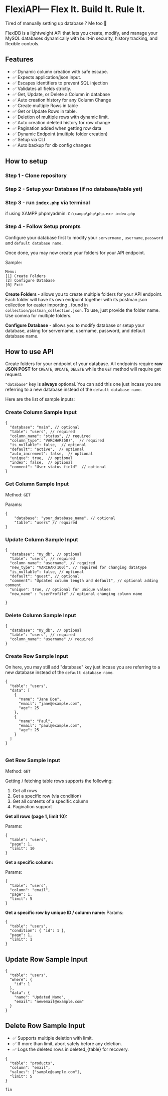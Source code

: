 # FlexiAPI— Flex It. Build It. Rule It.

Tired of manually setting up database ? Me too 🤪 

FlexiDB is a lightweight API that lets you create, modify, and manage your MySQL databases dynamically with built-in security, history tracking, and flexible controls.

## Features

* ✅ Dynamic column creation with safe escape.
* ✅ Expects application/json input.
* ✅ Escapes identifiers to prevent SQL injection
* ✅ Validates all fields strictly.
* ✅ Get, Update, or Delete a Column in database
* ✅ Auto creation history for any Column Change
* ✅ Create multiple Rows in table
* ✅ Get or Update Rows in table. 
* ✅ Deletion of multiple rows with dynamic limit.
* ✅ Auto creation deleted history for row change
* ✅ Pagination added when getting row data
* ✅ Dynamic Endpoint (multiple folder creation) 
* ✅ Setup via CLI
* ✅ Auto backup for db config changes


## How to setup

### Step 1 - Clone repository

### Step 2 - Setup your Database (if no database/table yet)

### Step 3 - run `index.php` via terminal

if using XAMPP phpmyadmin: `C:\xampp\php\php.exe index.php`

### Step 4 - Follow Setup prompts
Configure your database first to modify your  `servername` , `username`, `password` and `default database name`.

Once done, you may now create your folders for your API endpoint.

Sample:
```
Menu:
[1] Create Folders
[2] Configure Database
[0] Exit

```

**Create Folders** - allows you to create multiple folders for your API endpoint. Each folder will have its own endpoint together with its postman json collection for easier importing , found in `collection/postman_collection.json`.  To use, just provide the folder name. Use comma for multiple folders. 

**Configure Database** - allows you to modify database or setup your database, asking for servername, username, password, and default database name.


## How to use API

Create folders for your endpoint of your database. All endpoints require **raw JSON POST** for `CREATE`, `UPDATE`, `DELETE` while the `GET` method will require get request. 

`"database"` key is **always** optional. You can add this one just incase you are referring to a new database instead of the  `default database name`. 


Here are the list of sample inputs:

### Create Column Sample Input

```
{
  "database": "main", // optional
  "table": "users", // required
  "column_name": "status", // required
  "column_type": "VARCHAR(50)",  // required
  "is_nullable": false,  // optional
  "default": "active",  // optional
  "auto_increment": false,  // optional
  "unique": true,  // optional
  "index": false,  // optional
  "comment": "User status field"  // optional
}

```
### Get Column Sample Input

Method: `GET`

Params:
```
{
    "database": "your_database_name", // optional
    "table": "users" // required
}

```

### Update Column Sample Input

```
{
  "database": "my_db", // optional
  "table": "users", // required
  "column_name": "username", // required
  "new_type": "VARCHAR(100)", // required for changing datatype
  "is_nullable": false, // optional
  "default": "guest", // optional
  "comment": "Updated column length and default", // optional adding comment
  "unique": true, // optional for unique values
  "new_name" : "userProfile" // optional changing column name

}

```


### Delete Column Sample Input


```
{
  "database": "my_db", // optional
  "table": "users", // required
  "column_name": "username" // required
}

```


### Create Row Sample Input

On here, you may still add "database" key just incase you are referring to a new database instead of the  `default database name`. 

```
{
  "table": "users",
  "data": [
    {
      "name": "Jane Doe",
      "email": "jane@example.com",
      "age": 25
    },
    {
      "name": "Paul",
      "email": "paul@example.com",
      "age": 25
    }
  ]
}


```

### Get Row Sample Input

Method: `GET`

Getting / fetching table rows supports the following:

1. Get all rows
2. Get a specific row (via condition)
3. Get all contents of a specific column
4. Pagination support

**Get all rows (page 1, limit 10):**

Params: 


```
{
  "table": "users",
  "page": 1,
  "limit": 10
}
```
**Get a specific column:**

Params: 

```
{
  "table": "users",
  "column": "email",
  "page": 1,
  "limit": 5
}

```

**Get a specific row by unique ID / column name:**
Params: 

```
{
  "table": "users",
  "condition": { "id": 1 },
  "page": 1,
  "limit": 1
}

```

## Update Row Sample Input

```
{
  "table": "users",
  "where": {
    "id": 1
  },
  "data": {
    "name": "Updated Name",
    "email": "newemail@example.com"
  }
}

```


## Delete Row Sample Input

* ✅ Supports multiple deletion with limit.
* ✅ If more than limit, abort safely before any deletion.
* ✅ Logs the deleted rows in deleted_{table} for recovery.

```
{
  "table": "products",
  "column": "email",
  "values": ["sample@sample.com"],
  "limit": 5
}

```




`fin`
